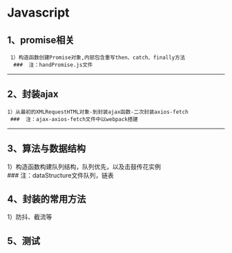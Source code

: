 # Javascript 
##  1、promise相关    
     1）构造函数创建Promise对象,内部包含重写then、catch、finally方法   
      ###  注：handPromise.js文件   
-------------  
##  2、封装ajax    
    1）从最初的XMLRequestHTML对象-到封装ajax函数-二次封装axios-fetch   
     ###  注：ajax-axios-fetch文件中以webpack搭建   
-------------   
##  3、算法与数据结构    
1）构造函数构建队列结构，队列优先，以及击鼓传花实例      
     ###  注：dataStructure文件队列，链表

## 4、封装的常用方法
1）防抖、截流等

## 5、测试